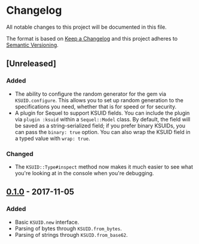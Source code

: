 # Changelog

All notable changes to this project will be documented in this file.

The format is based on [Keep a Changelog](http://keepachangelog.com/en/1.0.0/) and this project adheres to [Semantic Versioning](http://semver.org/spec/v2.0.0.html).

## [Unreleased]

### Added

- The ability to configure the random generator for the gem via `KSUID.configure`. This allows you to set up random generation to the specifications you need, whether that is for speed or for security.
- A plugin for Sequel to support KSUID fields. You can include the plugin via `plugin :ksuid` within a `Sequel::Model` class. By default, the field will be saved as a string-serialized field; if you prefer binary KSUIDs, you can pass the `binary: true` option. You can also wrap the KSUID field in a typed value with `wrap: true`.

### Changed

- The `KSUID::Type#inspect` method now makes it much easier to see what you're looking at in the console when you're debugging.

## [0.1.0] - 2017-11-05

### Added

- Basic `KSUID.new` interface.
- Parsing of bytes through `KSUID.from_bytes`.
- Parsing of strings through `KSUID.from_base62`.

[0.1.0]: https://github.com/michaelherold/ksuid/tree/v0.1.0
